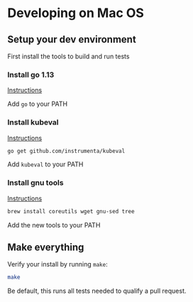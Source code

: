 # Developing on Mac OS

## Setup your dev environment

First install the tools to build and run tests

### Install go 1.13

[Instructions](https://golang.org/doc/install)

Add `go` to your PATH

### Install kubeval

[Instructions](https://github.com/instrumenta/kubeval)

```sh
go get github.com/instrumenta/kubeval
```

Add `kubeval` to your PATH

### Install gnu tools

[Instructions](https://www.topbug.net/blog/2013/04/14/install-and-use-gnu-command-line-tools-in-mac-os-x/)

```sh
brew install coreutils wget gnu-sed tree
```

Add the new tools to your PATH

## Make everything

Verify your install by running `make`:

```sh
make
```

Be default, this runs all tests needed to qualify a pull request.
